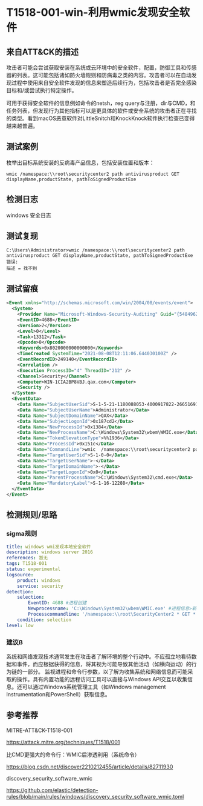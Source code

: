 # T1518-001-win-利用wmic发现安全软件

## 来自ATT&CK的描述

攻击者可能会尝试获取安装在系统或云环境中的安全软件，配置，防御工具和传感器的列表。这可能包括诸如防火墙规则和防病毒之类的内容。攻击者可以在自动发现过程中使用来自安全软件发现的信息来塑造后续行为，包括攻击者是否完全感染目标和/或尝试执行特定操作。

可用于获得安全软件的信息例如命令的netsh，reg query与注册，dir与CMD，和任务列表，但发现行为其他指标可以是更具体的软件或安全系统的攻击者正在寻找的类型。看到macOS恶意软件对LittleSnitch和KnockKnock软件执行检查已变得越来越普遍。

## 测试案例

枚举出目标系统安装的反病毒产品信息，包括安装位置和版本：

```wmic
wmic /namespace:\\root\securitycenter2 path antivirusproduct GET displayName,productState, pathToSignedProductExe
```

## 检测日志

windows 安全日志

## 测试复现

```dos
C:\Users\Administrator>wmic /namespace:\\root\securitycenter2 path antivirusproduct GET displayName,productState, pathToSignedProductExe
错误:
描述 = 找不到
```

## 测试留痕

```xml
<Event xmlns="http://schemas.microsoft.com/win/2004/08/events/event">
  <System>
    <Provider Name="Microsoft-Windows-Security-Auditing" Guid="{54849625-5478-4994-A5BA-3E3B0328C30D}" />
    <EventID>4688</EventID>
    <Version>2</Version>
    <Level>0</Level>
    <Task>13312</Task>
    <Opcode>0</Opcode>
    <Keywords>0x8020000000000000</Keywords>
    <TimeCreated SystemTime="2021-08-08T12:11:06.644030100Z" />
    <EventRecordID>249140</EventRecordID>
    <Correlation />
    <Execution ProcessID="4" ThreadID="212" />
    <Channel>Security</Channel>
    <Computer>WIN-1CIA2BP8VBJ.qax.com</Computer>
    <Security />
  </System>
  <EventData>
    <Data Name="SubjectUserSid">S-1-5-21-1180088053-4000917822-266516913-500</Data>
    <Data Name="SubjectUserName">Administrator</Data>
    <Data Name="SubjectDomainName">QAX</Data>
    <Data Name="SubjectLogonId">0x187cd2</Data>
    <Data Name="NewProcessId">0x1384</Data>
    <Data Name="NewProcessName">C:\Windows\System32\wbem\WMIC.exe</Data>
    <Data Name="TokenElevationType">%%1936</Data>
    <Data Name="ProcessId">0x151c</Data>
    <Data Name="CommandLine">wmic  /namespace:\\root\securitycenter2 path antivirusproduct GET displayName,productState, pathToSignedProductExe</Data>
    <Data Name="TargetUserSid">S-1-0-0</Data>
    <Data Name="TargetUserName">-</Data>
    <Data Name="TargetDomainName">-</Data>
    <Data Name="TargetLogonId">0x0</Data>
    <Data Name="ParentProcessName">C:\Windows\System32\cmd.exe</Data>
    <Data Name="MandatoryLabel">S-1-16-12288</Data>
  </EventData>
</Event>
```

## 检测规则/思路

### sigma规则

```yml
title: windows wmi发现本地安全软件
description: windows server 2016
references: 暂无
tags: T1518-001
status: experimental
logsource:
    product: windows
    service: security
detection:
    selection:
        EventID: 4688 #进程创建
        Newprocessname: 'C:\Windows\System32\wbem\WMIC.exe' #进程信息>新进程名称
        Processcommandline: '/namespace:\\root\SecurityCenter2 * GET *'  #进程信息>进程命令行
    condition: selection
level: low
```

### 建议ß

系统和网络发现技术通常发生在攻击者了解环境的整个行动中。不应孤立地看待数据和事件，而应根据获得的信息，将其视为可能导致其他活动（如横向运动）的行为链的一部分。
监视进程和命令行参数，以了解为收集系统和网络信息而可能采取的操作。具有内置功能的远程访问工具可以直接与Windows API交互以收集信息。还可以通过Windows系统管理工具（如Windows management Instrumentation和PowerShell）获取信息。

## 参考推荐

MITRE-ATT&CK-T1518-001

<https://attack.mitre.org/techniques/T1518/001>

比CMD更强大的命令行：WMIC后渗透利用（系统命令）

<https://blog.csdn.net/discover2210212455/article/details/82711930>

discovery_security_software_wmic

<https://github.com/elastic/detection-rules/blob/main/rules/windows/discovery_security_software_wmic.toml>